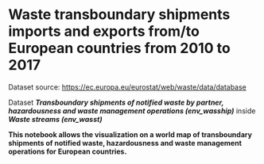 # Waste transboundary shipments imports and exports from/to European countries from 2010 to 2017

Dataset source: https://ec.europa.eu/eurostat/web/waste/data/database

Dataset ***Transboundary shipments of notified waste by partner, hazardousness and waste management operations (env_wasship)*** inside ***Waste streams (env_wasst)***

**This notebook allows the visualization on a world map of transboundary shipments of notified waste, hazardousness and waste management operations for European countries.**


